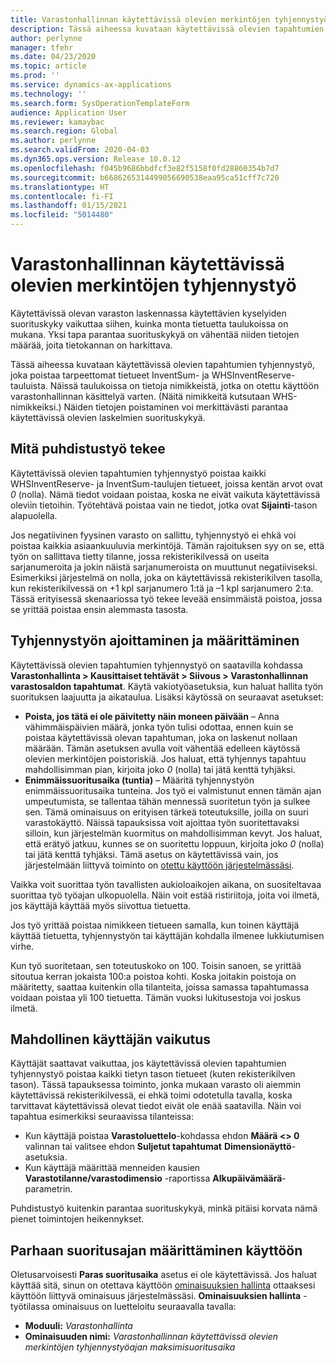 ```yaml
---
title: Varastonhallinnan käytettävissä olevien merkintöjen tyhjennystyö
description: Tässä aiheessa kuvataan käytettävissä olevien tapahtumien tyhjennystyö, joka auttaa parantamaan järjestelmän suorituskykyä tunnistamalla ja poistamalla aiheeseen liittyviä, mutta tarpeettomia tietueita.
author: perlynne
manager: tfehr
ms.date: 04/23/2020
ms.topic: article
ms.prod: ''
ms.service: dynamics-ax-applications
ms.technology: ''
ms.search.form: SysOperationTemplateForm
audience: Application User
ms.reviewer: kamaybac
ms.search.region: Global
ms.author: perlynne
ms.search.validFrom: 2020-04-03
ms.dyn365.ops.version: Release 10.0.12
ms.openlocfilehash: f045b9686bbdfcf3e82f5158f0fd28860354b7d7
ms.sourcegitcommit: b6686265314499056690538eaa95ca51cff7c720
ms.translationtype: HT
ms.contentlocale: fi-FI
ms.lasthandoff: 01/15/2021
ms.locfileid: "5014480"
---
```

# <a name="warehouse-management-on-hand-entries-cleanup-job"></a>Varastonhallinnan käytettävissä olevien merkintöjen tyhjennystyö

Käytettävissä olevan varaston laskennassa käytettävien kyselyiden suorituskyky vaikuttaa siihen, kuinka monta tietuetta taulukoissa on mukana. Yksi tapa parantaa suorituskykyä on vähentää niiden tietojen määrää, joita tietokannan on harkittava.

Tässä aiheessa kuvataan käytettävissä olevien tapahtumien tyhjennystyö, joka poistaa tarpeettomat tietueet InventSum- ja WHSInventReserve-tauluista. Näissä taulukoissa on tietoja nimikkeistä, jotka on otettu käyttöön varastonhallinnan käsittelyä varten. (Näitä nimikkeitä kutsutaan WHS-nimikkeiksi.) Näiden tietojen poistaminen voi merkittävästi parantaa käytettävissä olevien laskelmien suorituskykyä.

## <a name="what-the-cleanup-job-does"></a>Mitä puhdistustyö tekee

Käytettävissä olevien tapahtumien tyhjennystyö poistaa kaikki WHSInventReserve- ja InventSum-taulujen tietueet, joissa kentän arvot ovat *0* (nolla). Nämä tiedot voidaan poistaa, koska ne eivät vaikuta käytettävissä oleviin tietoihin. Työtehtävä poistaa vain ne tiedot, jotka ovat **Sijainti**-tason alapuolella.

Jos negatiivinen fyysinen varasto on sallittu, tyhjennystyö ei ehkä voi poistaa kaikkia asiaankuuluvia merkintöjä. Tämän rajoituksen syy on se, että työn on sallittava tietty tilanne, jossa rekisterikilvessä on useita sarjanumeroita ja jokin näistä sarjanumeroista on muuttunut negatiiviseksi. Esimerkiksi järjestelmä on nolla, joka on käytettävissä rekisterikilven tasolla, kun rekisterikilvessä on +1 kpl sarjanumero 1:tä ja –1 kpl sarjanumero 2:ta. Tässä erityisessä skenaariossa työ tekee leveää ensimmäistä poistoa, jossa se yrittää poistaa ensin alemmasta tasosta.

## <a name="schedule-and-configure-the-cleanup-job"></a>Tyhjennystyön ajoittaminen ja määrittäminen

Käytettävissä olevien tapahtumien tyhjennystyö on saatavilla kohdassa **Varastonhallinta \> Kausittaiset tehtävät \> Siivous \> Varastonhallinnan varastosaldon tapahtumat**. Käytä vakiotyöasetuksia, kun haluat hallita työn suorituksen laajuutta ja aikataulua. Lisäksi käytössä on seuraavat asetukset:

- **Poista, jos tätä ei ole päivitetty näin moneen päivään** – Anna vähimmäispäivien määrä, jonka työn tulisi odottaa, ennen kuin se poistaa käytettävissä olevan tapahtuman, joka on laskenut nollaan määrään. Tämän asetuksen avulla voit vähentää edelleen käytössä olevien merkintöjen poistoriskiä. Jos haluat, että tyhjennys tapahtuu mahdollisimman pian, kirjoita joko *0* (nolla) tai jätä kenttä tyhjäksi.
- **Enimmäissuoritusaika (tuntia)** – Määritä tyhjennystyön enimmäissuoritusaika tunteina. Jos työ ei valmistunut ennen tämän ajan umpeutumista, se tallentaa tähän mennessä suoritetun työn ja sulkee sen. Tämä ominaisuus on erityisen tärkeä toteutuksille, joilla on suuri varastokäyttö. Näissä tapauksissa voit ajoittaa työn suoritettavaksi silloin, kun järjestelmän kuormitus on mahdollisimman kevyt. Jos haluat, että erätyö jatkuu, kunnes se on suoritettu loppuun, kirjoita joko *0* (nolla) tai jätä kenttä tyhjäksi. Tämä asetus on käytettävissä vain, jos järjestelmään liittyvä toiminto on [otettu käyttöön järjestelmässäsi](#max-execution-time).

Vaikka voit suorittaa työn tavallisten aukioloaikojen aikana, on suositeltavaa suorittaa työ työajan ulkopuolella. Näin voit estää ristiriitoja, joita voi ilmetä, jos käyttäjä käyttää myös siivottua tietuetta.

Jos työ yrittää poistaa nimikkeen tietueen samalla, kun toinen käyttäjä käyttää tietuetta, tyhjennystyön tai käyttäjän kohdalla ilmenee lukkiutumisen virhe.

Kun työ suoritetaan, sen toteutuskoko on 100. Toisin sanoen, se yrittää sitoutua kerran jokaista 100:a poistoa kohti. Koska joitakin poistoja on määritetty, saattaa kuitenkin olla tilanteita, joissa samassa tapahtumassa voidaan poistaa yli 100 tietuetta. Tämän vuoksi lukitusestoja voi joskus ilmetä.

## <a name="possible-user-impact"></a>Mahdollinen käyttäjän vaikutus

Käyttäjät saattavat vaikuttaa, jos käytettävissä olevien tapahtumien tyhjennystyö poistaa kaikki tietyn tason tietueet (kuten rekisterikilven tason). Tässä tapauksessa toiminto, jonka mukaan varasto oli aiemmin käytettävissä rekisterikilvessä, ei ehkä toimi odotetulla tavalla, koska tarvittavat käytettävissä olevat tiedot eivät ole enää saatavilla. Näin voi tapahtua esimerkiksi seuraavissa tilanteissa:

- Kun käyttäjä poistaa **Varastoluettelo**-kohdassa ehdon **Määrä \<\> 0** valinnan tai valitsee ehdon **Suljetut tapahtumat** **Dimensionäyttö**-asetuksia.
- Kun käyttäjä määrittää menneiden kausien **Varastotilanne/varastodimensio** -raportissa **Alkupäivämäärä**-parametrin.

Puhdistustyö kuitenkin parantaa suorituskykyä, minkä pitäisi korvata nämä pienet toimintojen heikennykset.

## <a name="make-the-maximum-execution-time-setting-available"></a><a name="max-execution-time"></a>Parhaan suoritusajan määrittäminen käyttöön

Oletusarvoisesti **Paras suoritusaika** asetus ei ole käytettävissä. Jos haluat käyttää sitä, sinun on otettava käyttöön [ominaisuuksien hallinta](../../fin-ops-core/fin-ops/get-started/feature-management/feature-management-overview.md) ottaaksesi käyttöön liittyvä ominaisuus järjestelmässäsi. **Ominaisuuksien hallinta** -työtilassa ominaisuus on luetteloitu seuraavalla tavalla:

- **Moduuli:** *Varastonhallinta*
- **Ominaisuuden nimi:** *Varastonhallinnan käytettävissä olevien merkintöjen tyhjennystyöajan maksimisuoritusaika*
